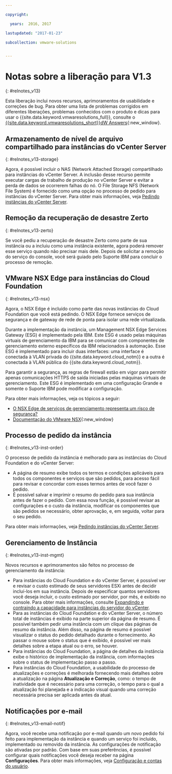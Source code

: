 ```yaml
---

copyright:

  years:  2016, 2017

lastupdated: "2017-01-23"

subcollection: vmware-solutions


---
```


# Notas sobre a liberação para V1.3
{: #relnotes_v13}

Esta liberação inclui novos recursos, aprimoramentos de usabilidade e correções de bug. Para obter uma lista de problemas corrigidos em diferentes liberações, problemas conhecidos com o produto e dicas para usar o {{site.data.keyword.vmwaresolutions_full}}, consulte o [{{site.data.keyword.vmwaresolutions_short}}dW Answers](https://developer.ibm.com/answers/topics/cloudvmw/){:new_window}.

## Armazenamento de nível de arquivo compartilhado para instâncias do vCenter Server
{: #relnotes_v13-storage}

Agora, é possível incluir o NAS (Network Attached Storage) compartilhado para instâncias do vCenter Server. A inclusão desse recurso permite executar cargas de trabalho de produção no vCenter Server e evitar a perda de dados se ocorrerem falhas do nó. O File Storage NFS (Network File System) é fornecido como uma opção no processo de pedido para instâncias do vCenter Server. Para obter mais informações, veja [Pedindo instâncias do vCenter Server](/docs/services/vmwaresolutions/vcenter?topic=vmware-solutions-vc_orderinginstance).

## Remoção da recuperação de desastre Zerto
{: #relnotes_v13-zerto}

Se você pediu a recuperação de desastre Zerto como parte de sua instância ou a incluiu como uma instância existente, agora poderá remover esse serviço quando não precisar mais dele. Depois de solicitar a remoção do serviço do console, você será guiado pelo Suporte IBM para concluir o processo de remoção.

## VMware NSX Edge para instâncias do Cloud Foundation
{: #relnotes_v13-nsx}

Agora, o NSX Edge é incluído como parte das novas instâncias do Cloud Foundation que você está pedindo. O NSX Edge fornece serviços de segurança e de gateway de rede de ponta para isolar uma rede virtualizada.

Durante a implementação da instância, um Management NSX Edge Services Gateway (ESG) é implementado pela IBM. Este ESG é usado pelas máquinas virtuais de gerenciamento da IBM para se comunicar com componentes de gerenciamento externo específicos da IBM relacionados à automação. Esse ESG é implementado para incluir duas interfaces: uma interface é conectada à VLAN privada do {{site.data.keyword.cloud_notm}} e a outra é conectada à VLAN pública do {{site.data.keyword.cloud_notm}}.

Para garantir a segurança, as regras de firewall estão em vigor para permitir apenas comunicações HTTPS de saída iniciadas pelas máquinas virtuais de gerenciamento. Este ESG é implementado em uma configuração Grande e somente o Suporte IBM pode modificar a configuração.

Para obter mais informações, veja os tópicos a seguir:
* [O NSX Edge de serviços de gerenciamento representa um risco de segurança?](/docs/services/vmwaresolutions/vmonic?topic=vmware-solutions-faq#faq-mgmt-nsx)
* [Documentação do VMware NSX](https://pubs.vmware.com/NSX-6/index.jsp?topic=%2Fcom.vmware.nsx.admin.doc%2FGUID-3F96DECE-33FB-43EE-88D7-124A730830A4.html){:new_window}

## Processo de pedido da instância
{: #relnotes_v13-inst-order}

O processo de pedido da instância é melhorado para as instâncias do Cloud Foundation e do vCenter Server:

* A página de resumo exibe todos os termos e condições aplicáveis para todos os componentes e serviços que são pedidos, para acesso fácil para revisar e concordar com esses termos antes de você fazer o pedido.
* É possível salvar e imprimir o resumo do pedido para sua instância antes de fazer o pedido. Com essa nova função, é possível revisar as configurações e o custo da instância, modificar os componentes que são pedidos se necessário, obter aprovação, e, em seguida, voltar para o seu pedido.

Para obter mais informações, veja [Pedindo instâncias do vCenter Server](/docs/services/vmwaresolutions/vcenter?topic=vmware-solutions-vc_orderinginstance).

## Gerenciamento de Instância
{: #relnotes_v13-inst-mgmt}

Novos recursos e aprimoramentos são feitos no processo de gerenciamento da instância:

* Para instâncias do Cloud Foundation e do vCenter Server, é possível ver e revisar o custo estimado de seus servidores ESXi antes de decidir incluí-los em sua instância. Depois de especificar quantos servidores você deseja incluir, o custo estimado por servidor, por mês, é exibido no console. Para obter mais informações, consulte [Expandindo e contraindo a capacidade para instâncias do servidor do vCenter](/docs/services/vmwaresolutions/vcenter?topic=vmware-solutions-vc_addingremovingservers).
* Para as instâncias do Cloud Foundation e do vCenter Server, o número total de instâncias é exibido na parte superior da página de resumo. É possível também pedir uma instância com um clique das páginas de resumo da instância. Além disso, na página de resumo é possível visualizar o status do pedido detalhado durante o fornecimento. Ao passar o mouse sobre o status que é exibido, é possível ver mais detalhes sobre a etapa atual ou o erro, se houver.
* Para instâncias do Cloud Foundation, a página de detalhes da instância exibe o histórico de implementação da instância, com informações sobre o status de implementação passo a passo.
* Para instâncias do Cloud Foundation, a usabilidade do processo de atualizações e correções é melhorada fornecendo mais detalhes sobre a atualização na página **Atualização e Correção**, como: o tempo de inatividade que é necessário para uma correção, o tempo para o qual a atualização foi planejada e a indicação visual quando uma correção necessária precisa ser aplicada antes da atual.

## Notificações por e-mail
{: #relnotes_v13-email-notif}

Agora, você recebe uma notificação por e-mail quando um novo pedido foi feito para implementação da instância e quando um serviço foi incluído, implementado ou removido da instância. As configurações de notificação são ativadas por padrão. Com base em suas preferências, é possível configurar quais notificações você deseja receber na página **Configurações**. Para obter mais informações, veja [Configuração e contas do usuário](/docs/services/vmwaresolutions/vmonic?topic=vmware-solutions-useraccount).
